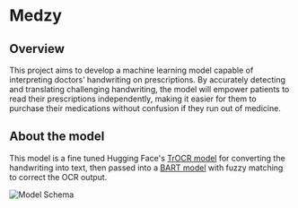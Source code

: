 # Medzy
## Overview
This project aims to develop a machine learning model capable of interpreting doctors’ handwriting on prescriptions. By accurately detecting and translating challenging handwriting, the model will empower patients to read their prescriptions independently, making it easier for them to purchase their medications without confusion if they run out of medicine.

## About the model
This model is a fine tuned Hugging Face's [TrOCR model](https://huggingface.co/docs/transformers/en/model_doc/btrocr) for converting the handwriting into text, then passed into a [BART model](https://huggingface.co/docs/transformers/en/model_doc/bart) with fuzzy matching to correct the OCR output.

![Model Schema](https://github.com/Andreas-Lukito/Medzy_ocr/blob/rayhan/TrOCR/images/image.png?raw=true)